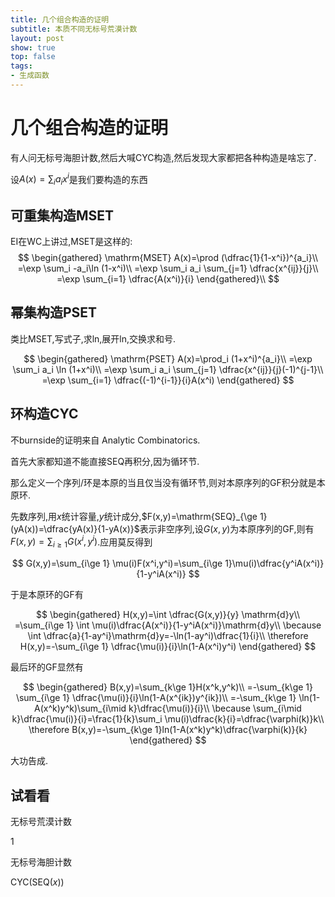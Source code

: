 ```yaml
---
title: 几个组合构造的证明
subtitle: 本质不同无标号荒漠计数
layout: post
show: true
top: false
tags: 
- 生成函数
---
```


# 几个组合构造的证明

有人问无标号海胆计数,然后大喊CYC构造,然后发现大家都把各种构造是啥忘了.

设$A(x)=\sum_i a_ix^i$是我们要构造的东西

## 可重集构造MSET

EI在WC上讲过,MSET是这样的:
$$
\begin{gathered}
    \mathrm{MSET} A(x)=\prod (\dfrac{1}{1-x^i})^{a_i}\\
    =\exp \sum_i -a_i\ln (1-x^i)\\
    =\exp \sum_i a_i \sum_{j=1} \dfrac{x^{ij}}{j}\\
    =\exp \sum_{i=1} \dfrac{A(x^i)}{i}
\end{gathered}\\
$$

## 幂集构造PSET

类比MSET,写式子,求ln,展开ln,交换求和号.

$$
\begin{gathered}
    \mathrm{PSET} A(x)=\prod_i (1+x^i)^{a_i}\\
    =\exp \sum_i a_i \ln (1+x^i)\\
    =\exp \sum_i a_i \sum_{j=1} \dfrac{x^{ij}}{j}(-1)^{j-1}\\
    =\exp \sum_{i=1} \dfrac{(-1)^{i-1}}{i}A(x^i)
\end{gathered}
$$

## 环构造CYC

不burnside的证明来自 Analytic Combinatorics.

首先大家都知道不能直接$\mathrm{SEQ}$再积分,因为循环节.

那么定义一个序列/环是本原的当且仅当没有循环节,则对本原序列的GF积分就是本原环.

先数序列,用$x$统计容量,$y$统计成分,$F(x,y)=\mathrm{SEQ}_{\ge 1}(yA(x))=\dfrac{yA(x)}{1-yA(x)}$表示非空序列,设$G(x,y)$为本原序列的GF,则有$F(x,y)=\sum_{i\ge 1} G(x^i,y^i)$.应用莫反得到

$$
G(x,y)=\sum_{i\ge 1} \mu(i)F(x^i,y^i)=\sum_{i\ge 1}\mu(i)\dfrac{y^iA(x^i)}{1-y^iA(x^i)}
$$

于是本原环的GF有

$$
\begin{gathered}
    H(x,y)=\int \dfrac{G(x,y)}{y} \mathrm{d}y\\
    =\sum_{i\ge 1} \int \mu(i)\dfrac{A(x^i)}{1-y^iA(x^i)}\mathrm{d}y\\
    \because \int \dfrac{a}{1-ay^i}\mathrm{d}y=-\ln(1-ay^i)\dfrac{1}{i}\\
    \therefore H(x,y)=-\sum_{i\ge 1} \dfrac{\mu(i)}{i}\ln(1-A(x^i)y^i)
\end{gathered}
$$

最后环的GF显然有

$$
\begin{gathered}
    B(x,y)=\sum_{k\ge 1}H(x^k,y^k)\\
    =-\sum_{k\ge 1} \sum_{i\ge 1} \dfrac{\mu(i)}{i}\ln(1-A(x^{ik})y^{ik})\\
    =-\sum_{k\ge 1} \ln(1-A(x^k)y^k)\sum_{i\mid k}\dfrac{\mu(i)}{i}\\
    \because \sum_{i\mid k}\dfrac{\mu(i)}{i}=\frac{1}{k}\sum_i \mu(i)\dfrac{k}{i}=\dfrac{\varphi(k)}k\\
    \therefore B(x,y)=-\sum_{k\ge 1}ln(1-A(x^k)y^k)\dfrac{\varphi(k)}{k}
\end{gathered}
$$

大功告成.

## 试看看

无标号荒漠计数

$1$

无标号海胆计数

$\mathrm{CYC}(\mathrm{SEQ}(x))$
